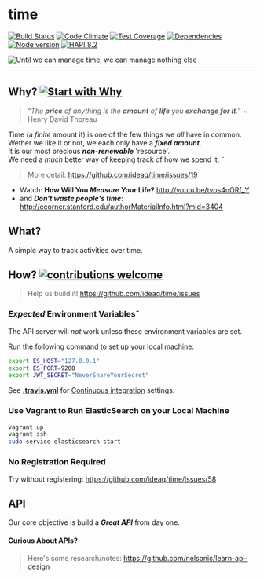 # time
[![Build Status](https://travis-ci.org/ideaq/time.png?branch=master)](https://travis-ci.org/ideaq/time) [![Code Climate](https://codeclimate.com/github/ideaq/time.png)](https://codeclimate.com/github/ideaq/time)
[![Test Coverage](https://codeclimate.com/github/ideaq/time/badges/coverage.svg)](https://codeclimate.com/github/ideaq/time) [![Dependencies](https://david-dm.org/ideaq/time.png?theme=shields.io)](https://david-dm.org/ideaq/time)
[![Node version](https://img.shields.io/node/v/atimer.svg?style=flat)](http://nodejs.org/download/)
[![HAPI 8.2](http://img.shields.io/badge/hapi-8.2-brightgreen.svg)](http://hapijs.com)


![Until we can manage time, we can manage nothing else](http://i.imgur.com/GbTyiib.png)


- - -

## Why? [![Start with Why](https://img.shields.io/badge/start%20with-why%3F-brightgreen.svg?style=flat)](http://www.ted.com/talks/simon_sinek_how_great_leaders_inspire_action)

> “*The **price** of anything is the **amount** of **life** you **exchange for it**.*”
~ Henry David Thoreau

Time (a *finite* amount it) is one of the few things we *all* have in common.  
Wether we like it or not, we each only have a ***fixed amount***.  
It is our most precious ***non-renewable*** 'resource'.  
We need a *much* better way of keeping track of how we spend it.
˜

> More detail: https://github.com/ideaq/time/issues/19

+ Watch: **How Will You *Measure* Your Life?**
http://youtu.be/tvos4nORf_Y  
+ and ***Don't waste people's time***: http://ecorner.stanford.edu/authorMaterialInfo.html?mid=3404

## What?

A simple way to track activities over time.

## How? [![contributions welcome](https://img.shields.io/badge/contributions-welcome-brightgreen.svg?style=flat)](https://github.com/ideaq/time/issues)

> Help us build it! https://github.com/ideaq/time/issues

### *Expected* Environment Variables˜

The API server will *not* work unless these
environment variables are set.

Run the following command to set up your local machine:
```sh
export ES_HOST="127.0.0.1"
export ES_PORT=9200
export JWT_SECRET="NeverShareYourSecret"
```
See [**.travis.yml**](https://github.com/ideaq/time/blob/master/.travis.yml)
for [Continuous integration](http://en.wikipedia.org/wiki/Continuous_integration) settings.

### Use Vagrant to Run ElasticSearch on your Local Machine

```sh
vagrant up
vagrant ssh
sudo service elasticsearch start
```


### No Registration Required

Try without registering: https://github.com/ideaq/time/issues/58

## API

Our core objective is build a ***Great API*** from day one.


#### Curious About APIs?

> Here's some research/notes: https://github.com/nelsonic/learn-api-design


<!--
### Sketch

This is the ***sketch*** I did ages ago:
![time app sketch](https://raw.github.com/nelsonic/nelsonic.github.io/master/img/time-app-sketch.jpeg)
-->
